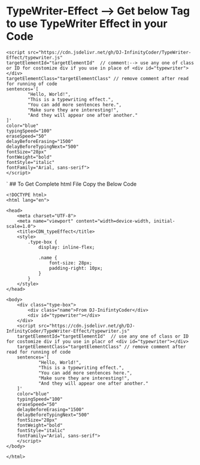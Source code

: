 # TypeWriter-Effect --> Get below Tag to use TypeWriter Effect in your Code </hr>
 
	
	<script src="https://cdn.jsdelivr.net/gh/DJ-InfinityCoder/TypeWriter-Effect/typewriter.js" 
    targetElementId="targetElementId"  // comment:--> use any one of class or ID for costomize div if you use in place of <div id="typewriter"></div>
    targetElementClass="targetElementClass" // remove comment after read for running of code 
    sentences='[
            "Hello, World!",
            "This is a typewriting effect.",
            "You can add more sentences here.",
            "Make sure they are interesting!",
            "And they will appear one after another."
    ]' 
    color="blue" 
    typingSpeed="100" 
    eraseSpeed="50" 
    delayBeforeErasing="1500" 
    delayBeforeTypingNext="500"
    fontSize="28px" 
    fontWeight="bold" 
    fontStyle="italic" 
    fontFamily="Arial, sans-serif">
    </script>


`
    ## To Get Complete html File Copy the Below Code </hr>

 	<!DOCTYPE html>
	<html lang="en">
	
	<head>
	    <meta charset="UTF-8">
	    <meta name="viewport" content="width=device-width, initial-scale=1.0">
	    <title>CDN_typeEffect</title>
	    <style>
	        .type-box {
	            display: inline-flex;
	
	            .name {
	                font-size: 28px;
	                padding-right: 10px;
	            }
	        }
	    </style>
	</head>
	
	<body>
	    <div class="type-box">
	        <div class="name">From DJ-InifintyCoder</div>
	        <div id="typewriter"></div>
	    </div>
	    <script src="https://cdn.jsdelivr.net/gh/DJ-InfinityCoder/TypeWriter-Effect/typewriter.js" 
	    targetElementId="targetElementId"  // use any one of class or ID for costomize div if you use in placr of <div id="typewriter"></div>
	    targetElementClass="targetElementClass" // remove comment after read for running of code
	    sentences='[
	            "Hello, World!",
	            "This is a typewriting effect.",
	            "You can add more sentences here.",
	            "Make sure they are interesting!",
	            "And they will appear one after another."
	    ]' 
	    color="blue" 
	    typingSpeed="100" 
	    eraseSpeed="50" 
	    delayBeforeErasing="1500" 
	    delayBeforeTypingNext="500"
	    fontSize="28px" 
	    fontWeight="bold" 
	    fontStyle="italic" 
	    fontFamily="Arial, sans-serif">
	    </script>
	</body>
	
	</html>
	    
